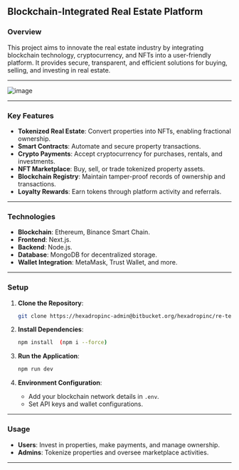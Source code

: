 ## **Blockchain-Integrated Real Estate Platform**  

### **Overview**  
This project aims to innovate the real estate industry by integrating blockchain technology, cryptocurrency, and NFTs into a user-friendly platform. It provides secure, transparent, and efficient solutions for buying, selling, and investing in real estate.  

---

![image](https://github.com/user-attachments/assets/d85fe6c7-0c30-446c-880c-95bd9de1da33)

---

### **Key Features**  
- **Tokenized Real Estate**: Convert properties into NFTs, enabling fractional ownership.  
- **Smart Contracts**: Automate and secure property transactions.  
- **Crypto Payments**: Accept cryptocurrency for purchases, rentals, and investments.  
- **NFT Marketplace**: Buy, sell, or trade tokenized property assets.  
- **Blockchain Registry**: Maintain tamper-proof records of ownership and transactions.  
- **Loyalty Rewards**: Earn tokens through platform activity and referrals.  

---

### **Technologies**  
- **Blockchain**: Ethereum, Binance Smart Chain.  
- **Frontend**: Next.js.  
- **Backend**: Node.js.
- **Database**: MongoDB for decentralized storage.  
- **Wallet Integration**: MetaMask, Trust Wallet, and more.  

---

### **Setup**  

1. **Clone the Repository**:  
   ```bash  
   git clone https://hexadropinc-admin@bitbucket.org/hexadropinc/re-testing.git
   
   ```  

2. **Install Dependencies**:  
   ```bash  
   npm install  (npm i --force)
   ```  

3. **Run the Application**:  
   ```bash  
   npm run dev  
   ```  

4. **Environment Configuration**:  
   - Add your blockchain network details in `.env`.  
   - Set API keys and wallet configurations.  

---

### **Usage**  
- **Users**: Invest in properties, make payments, and manage ownership.  
- **Admins**: Tokenize properties and oversee marketplace activities.  

---
